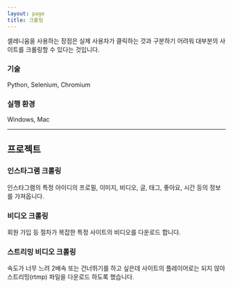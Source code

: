 ```yaml
---
layout: page
title: 크롤링
---
```


셀레니움을 사용하는 장점은 실제 사용자가 클릭하는 것과 구분하기 어려워 대부분의 사이트를 크롤링할 수 있다는 것입니다.  

### 기술
Python, Selenium, Chromium    

### 실행 환경
Windows, Mac  

---

## 프로젝트 

### 인스타그램 크롤링
인스타그램의 특정 아이디의 프로필, 이미지, 비디오, 글, 태그, 좋아요, 시간 등의 정보를 가져옵니다.  

### 비디오 크롤링
회원 가입 등 절차가 복잡한 특정 사이트의 비디오를 다운로드 합니다.  

### 스트리밍 비디오 크롤링
속도가 너무 느려 2배속 또는 건너뛰기를 하고 싶은데 사이트의 플레이어로는 되지 않아 스트리밍(rtmp) 파일을 다운로드 하도록 했습니다.  